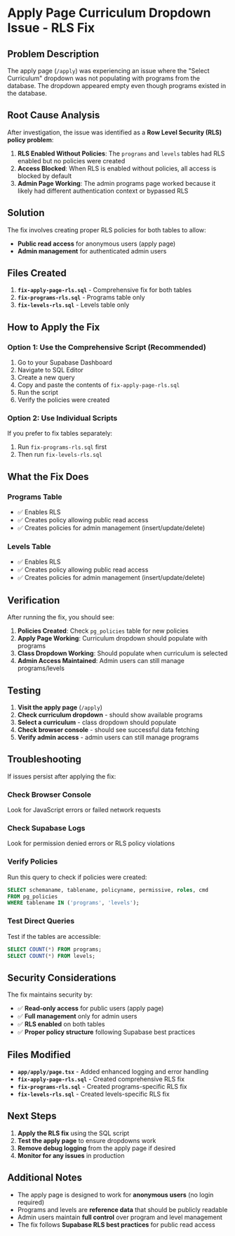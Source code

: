 # Apply Page Curriculum Dropdown Issue - RLS Fix

## Problem Description

The apply page (`/apply`) was experiencing an issue where the "Select Curriculum" dropdown was not populating with programs from the database. The dropdown appeared empty even though programs existed in the database.

## Root Cause Analysis

After investigation, the issue was identified as a **Row Level Security (RLS) policy problem**:

1. **RLS Enabled Without Policies**: The `programs` and `levels` tables had RLS enabled but no policies were created
2. **Access Blocked**: When RLS is enabled without policies, all access is blocked by default
3. **Admin Page Working**: The admin programs page worked because it likely had different authentication context or bypassed RLS

## Solution

The fix involves creating proper RLS policies for both tables to allow:
- **Public read access** for anonymous users (apply page)
- **Admin management** for authenticated admin users

## Files Created

1. **`fix-apply-page-rls.sql`** - Comprehensive fix for both tables
2. **`fix-programs-rls.sql`** - Programs table only
3. **`fix-levels-rls.sql`** - Levels table only

## How to Apply the Fix

### Option 1: Use the Comprehensive Script (Recommended)

1. Go to your Supabase Dashboard
2. Navigate to SQL Editor
3. Create a new query
4. Copy and paste the contents of `fix-apply-page-rls.sql`
5. Run the script
6. Verify the policies were created

### Option 2: Use Individual Scripts

If you prefer to fix tables separately:
1. Run `fix-programs-rls.sql` first
2. Then run `fix-levels-rls.sql`

## What the Fix Does

### Programs Table
- ✅ Enables RLS
- ✅ Creates policy allowing public read access
- ✅ Creates policies for admin management (insert/update/delete)

### Levels Table
- ✅ Enables RLS  
- ✅ Creates policy allowing public read access
- ✅ Creates policies for admin management (insert/update/delete)

## Verification

After running the fix, you should see:

1. **Policies Created**: Check `pg_policies` table for new policies
2. **Apply Page Working**: Curriculum dropdown should populate with programs
3. **Class Dropdown Working**: Should populate when curriculum is selected
4. **Admin Access Maintained**: Admin users can still manage programs/levels

## Testing

1. **Visit the apply page** (`/apply`)
2. **Check curriculum dropdown** - should show available programs
3. **Select a curriculum** - class dropdown should populate
4. **Check browser console** - should see successful data fetching
5. **Verify admin access** - admin users can still manage programs

## Troubleshooting

If issues persist after applying the fix:

### Check Browser Console
Look for JavaScript errors or failed network requests

### Check Supabase Logs
Look for permission denied errors or RLS policy violations

### Verify Policies
Run this query to check if policies were created:
```sql
SELECT schemaname, tablename, policyname, permissive, roles, cmd
FROM pg_policies 
WHERE tablename IN ('programs', 'levels');
```

### Test Direct Queries
Test if the tables are accessible:
```sql
SELECT COUNT(*) FROM programs;
SELECT COUNT(*) FROM levels;
```

## Security Considerations

The fix maintains security by:
- ✅ **Read-only access** for public users (apply page)
- ✅ **Full management** only for admin users
- ✅ **RLS enabled** on both tables
- ✅ **Proper policy structure** following Supabase best practices

## Files Modified

- **`app/apply/page.tsx`** - Added enhanced logging and error handling
- **`fix-apply-page-rls.sql`** - Created comprehensive RLS fix
- **`fix-programs-rls.sql`** - Created programs-specific RLS fix  
- **`fix-levels-rls.sql`** - Created levels-specific RLS fix

## Next Steps

1. **Apply the RLS fix** using the SQL script
2. **Test the apply page** to ensure dropdowns work
3. **Remove debug logging** from the apply page if desired
4. **Monitor for any issues** in production

## Additional Notes

- The apply page is designed to work for **anonymous users** (no login required)
- Programs and levels are **reference data** that should be publicly readable
- Admin users maintain **full control** over program and level management
- The fix follows **Supabase RLS best practices** for public read access
